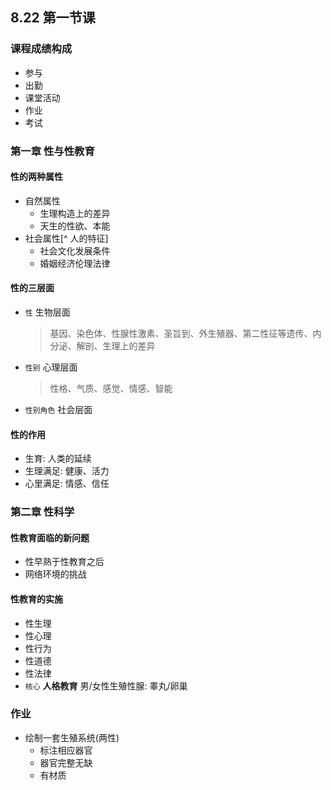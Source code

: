 ## 8.22 第一节课
### 课程成绩构成
- 参与
- 出勤
- 课堂活动
- 作业
- 考试

### 第一章 性与性教育
#### **性的两种属性**
- 自然属性
	- 生理构造上的差异
	- 天生的性欲、本能
- 社会属性[^ 人的特征]
	- 社会文化发展条件
	- 婚姻经济伦理法律
#### **性的三层面**
- `性` 生物层面
	> 基因、染色体、性腺性激素、圣旨到、外生殖器、第二性征等遗传、内分泌、解剖、生理上的差异
- `性别` 心理层面
	> 性格、气质、感觉、情感、智能
- `性别角色` 社会层面
#### 性的作用
- 生育: 人类的延续
- 生理满足: 健康、活力
- 心里满足: 情感、信任

### 第二章 性科学
#### 性教育面临的新问题
- 性早熟于性教育之后
- 网络环境的挑战
#### 性教育的实施
- 性生理
- 性心理
- 性行为
- 性道德
- 性法律
- `核心` **人格教育**
男/女性生殖性腺: 睾丸/卵巢
### 作业
- 绘制一套生殖系统(两性)
	- 标注相应器官
	- 器官完整无缺
	- 有材质